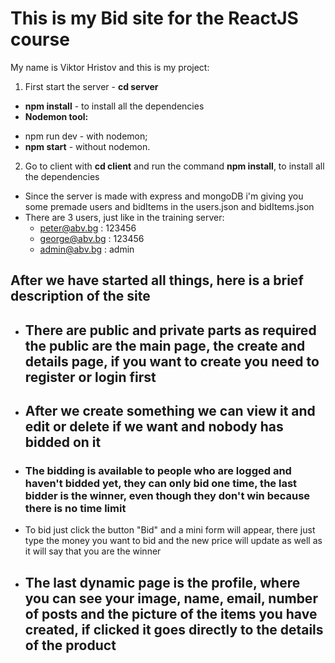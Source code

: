 # This is my Bid site for the ReactJS course
My name is Viktor Hristov and this is my project:

1) First start the server - <strong>cd server</strong>

- <strong>npm install</strong> - to install all the dependencies
- <strong>Nodemon tool:</strong>
* <storng>npm run dev</strong> - with nodemon;
* <strong>npm start</strong> - without nodemon.

2) Go to client with <strong>cd client</strong> and run the command <strong>npm install</strong>, to install all the dependencies
- Since the server is made with express and mongoDB i'm giving you some premade users and bidItems in the users.json and bidItems.json
- There are 3 users, just like in the training server: 
    * peter@abv.bg : 123456
    * george@abv.bg : 123456
    * admin@abv.bg : admin

## After we have started all things, here is a brief description of the site

- ## There are public and private parts as required the public are the main page, the create and details page, if you want to create you need to register or login first

- ## After we create something we can view it and edit or delete if we want and nobody has bidded on it

- ### The bidding is available to people who are logged and haven't bidded yet, they can only bid one time, the last bidder is the winner, even though they don't win because there is no time limit

- To bid just click the button "Bid" and a mini form will appear, there just type the money you want to bid and the new price will update as well as it will say that you are the winner

- ## The last dynamic page is the profile, where you can see your image, name, email, number of posts and the picture of the items you have created, if clicked it goes directly to the details of the product
